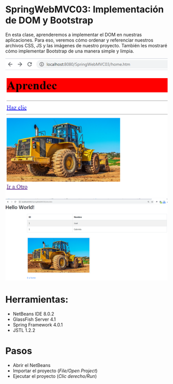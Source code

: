# SpringWebMVC03: Implementación de DOM y Bootstrap

En esta clase, aprenderemos a implementar el DOM en nuestras aplicaciones.
Para eso, veremos cómo ordenar y referenciar nuestros archivos CSS, JS y las imágenes de nuestro proyecto.
También les mostraré cómo implementar Bootstrap de una manera simple y limpia.

![](https://raw.githubusercontent.com/ctec105/SpringWebMVC03/master/image01.png)
![](https://raw.githubusercontent.com/ctec105/SpringWebMVC03/master/image02.png)

# Herramientas:
- NetBeans IDE 8.0.2
- GlassFish Server 4.1
- Spring Framework 4.0.1
- JSTL 1.2.2

# Pasos
- Abrir el NetBeans
- Importar el proyecto (*File/Open Project*)
- Ejecutar el proyecto (*Clic derecho/Run*)

